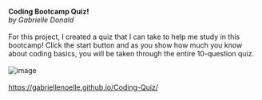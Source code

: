 <b>Coding Bootcamp Quiz!</b><br/>
<i>by Gabrielle Donald</i><br/><br/>
For this project, I created a quiz that I can take to help me study in this bootcamp! Click the start button and as you show how much you know about coding basics, you will be taken through the entire 10-question quiz.<br/><br/>
![image](https://user-images.githubusercontent.com/88753098/133950047-728d510b-d93f-42a2-b76f-a2273f614127.png)
<br/><br/>
https://gabriellenoelle.github.io/Coding-Quiz/
